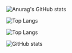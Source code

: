 

![Anurag's GitHub stats](https://github-readme-stats.vercel.app/api?username=danisoaresl&show_icons=true&theme=radical)


![Top Langs](https://github-readme-stats.vercel.app/api/top-langs/?username=danisoaresl&theme=tokyonight)

![Top Langs](https://github-readme-stats.vercel.app/api/top-langs/?username=danisoaresl&theme=tokyonight)

![GitHub stats](https://github-readme-stats.vercel.app/api?username=danisoaresl&show_icons=true&theme=tokyonight)
